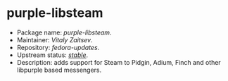 purple-libsteam
================

 * Package name:		*purple-libsteam*.
 * Maintainer:			*Vitaly Zaitsev*.
 * Repository:			*fedora-updates*.
 * Upstream status:		[*stable*](https://apps.fedoraproject.org/packages/purple-libsteam).
 * Description:			adds support for Steam to Pidgin, Adium, Finch and other libpurple based messengers.
 

